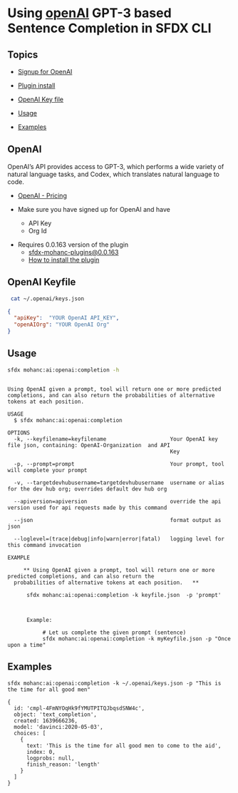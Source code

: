# Using [openAI](https://openai.com/) GPT-3  based Sentence Completion in SFDX CLI



## Topics

- [Signup for OpenAI](#signup)

- [Plugin install](#install)
- [OpenAI Key file](#keyfile)
- [Usage](#usage)
- [Examples](#examples)

<a name='signup'></a>

## OpenAI

OpenAI’s API provides access to GPT-3, which performs a wide variety of natural language tasks, and Codex, which translates natural language to code.

- [OpenAI - Pricing](https://openai.com/api/pricing/)

- Make sure you have signed up for OpenAI and have 
    - API Key
    - Org Id


<a name='install'></a>
- Requires 0.0.163 version of the plugin
    - sfdx-mohanc-plugins@0.0.163
    - [How to install the plugin](https://mohan-chinnappan-n.github.io/dx/plugins.html#/1)

 

<a name='keyfile'></a>

## OpenAI Keyfile

```bash
 cat ~/.openai/keys.json 
```

```json
{
  "apiKey":  "YOUR OpenAI API_KEY",
  "openAIOrg": "YOUR OpenAI Org"
}
```
<a name='usage'></a>

## Usage
```bash
sfdx mohanc:ai:openai:completion -h

```

```

Using OpenAI given a prompt, tool will return one or more predicted completions, and can also return the probabilities of alternative tokens at each position.  

USAGE
  $ sfdx mohanc:ai:openai:completion

OPTIONS
  -k, --keyfilename=keyfilename                    Your OpenAI key file json, containing: OpenAI-Organization  and API 
                                                   Key

  -p, --prompt=prompt                              Your prompt, tool will complete your prompt

  -v, --targetdevhubusername=targetdevhubusername  username or alias for the dev hub org; overrides default dev hub org

  --apiversion=apiversion                          override the api version used for api requests made by this command

  --json                                           format output as json

  --loglevel=(trace|debug|info|warn|error|fatal)   logging level for this command invocation

EXAMPLE

     ** Using OpenAI given a prompt, tool will return one or more predicted completions, and can also return the 
  probabilities of alternative tokens at each position.   **

      sfdx mohanc:ai:openai:completion -k keyfile.json  -p 'prompt'

   

      Example:

           # Let us complete the given prompt (sentence)
           sfdx mohanc:ai:openai:completion -k myKeyfile.json -p "Once upon a time"
```

<a name='examples'></a>

## Examples

```
sfdx mohanc:ai:openai:completion -k ~/.openai/keys.json -p "This is the time for all good men"
```

```
{
  id: 'cmpl-4FmNYOqHk9fYMUTPITQJbqsdSNW4c',
  object: 'text_completion',
  created: 1639666236,
  model: 'davinci:2020-05-03',
  choices: [
    {
      text: 'This is the time for all good men to come to the aid',
      index: 0,
      logprobs: null,
      finish_reason: 'length'
    }
  ]
}
```